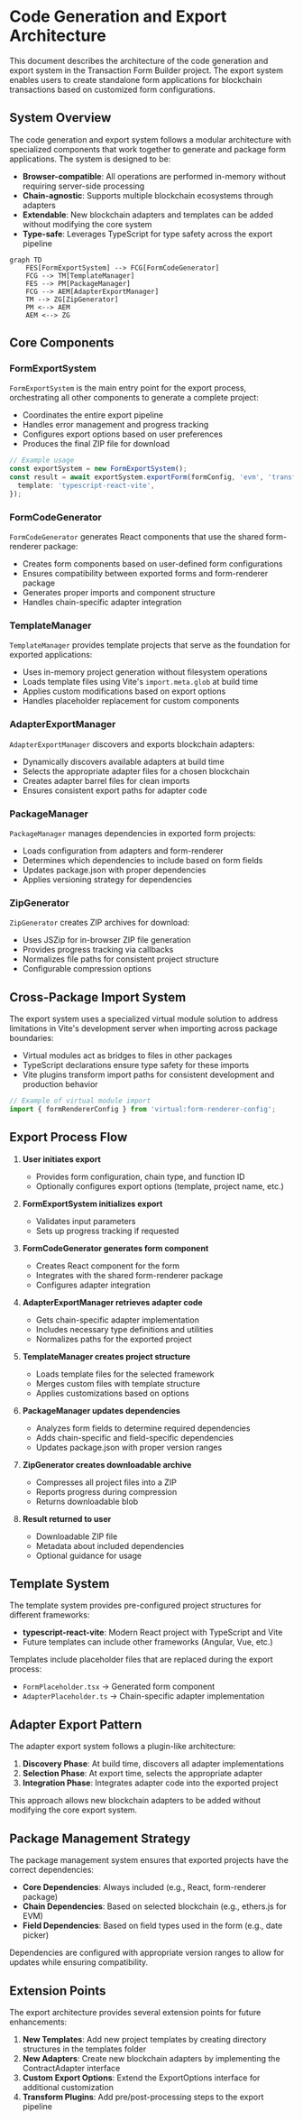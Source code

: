 # Code Generation and Export Architecture

This document describes the architecture of the code generation and export system in the Transaction Form Builder project. The export system enables users to create standalone form applications for blockchain transactions based on customized form configurations.

## System Overview

The code generation and export system follows a modular architecture with specialized components that work together to generate and package form applications. The system is designed to be:

- **Browser-compatible**: All operations are performed in-memory without requiring server-side processing
- **Chain-agnostic**: Supports multiple blockchain ecosystems through adapters
- **Extendable**: New blockchain adapters and templates can be added without modifying the core system
- **Type-safe**: Leverages TypeScript for type safety across the export pipeline

```mermaid
graph TD
    FES[FormExportSystem] --> FCG[FormCodeGenerator]
    FCG --> TM[TemplateManager]
    FES --> PM[PackageManager]
    FCG --> AEM[AdapterExportManager]
    TM --> ZG[ZipGenerator]
    PM <--> AEM
    AEM <--> ZG
```

## Core Components

### FormExportSystem

`FormExportSystem` is the main entry point for the export process, orchestrating all other components to generate a complete project:

- Coordinates the entire export pipeline
- Handles error management and progress tracking
- Configures export options based on user preferences
- Produces the final ZIP file for download

```typescript
// Example usage
const exportSystem = new FormExportSystem();
const result = await exportSystem.exportForm(formConfig, 'evm', 'transferTokens', {
  template: 'typescript-react-vite',
});
```

### FormCodeGenerator

`FormCodeGenerator` generates React components that use the shared form-renderer package:

- Creates form components based on user-defined form configurations
- Ensures compatibility between exported forms and form-renderer package
- Generates proper imports and component structure
- Handles chain-specific adapter integration

### TemplateManager

`TemplateManager` provides template projects that serve as the foundation for exported applications:

- Uses in-memory project generation without filesystem operations
- Loads template files using Vite's `import.meta.glob` at build time
- Applies custom modifications based on export options
- Handles placeholder replacement for custom components

### AdapterExportManager

`AdapterExportManager` discovers and exports blockchain adapters:

- Dynamically discovers available adapters at build time
- Selects the appropriate adapter files for a chosen blockchain
- Creates adapter barrel files for clean imports
- Ensures consistent export paths for adapter code

### PackageManager

`PackageManager` manages dependencies in exported form projects:

- Loads configuration from adapters and form-renderer
- Determines which dependencies to include based on form fields
- Updates package.json with proper dependencies
- Applies versioning strategy for dependencies

### ZipGenerator

`ZipGenerator` creates ZIP archives for download:

- Uses JSZip for in-browser ZIP file generation
- Provides progress tracking via callbacks
- Normalizes file paths for consistent project structure
- Configurable compression options

## Cross-Package Import System

The export system uses a specialized virtual module solution to address limitations in Vite's development server when importing across package boundaries:

- Virtual modules act as bridges to files in other packages
- TypeScript declarations ensure type safety for these imports
- Vite plugins transform import paths for consistent development and production behavior

```typescript
// Example of virtual module import
import { formRendererConfig } from 'virtual:form-renderer-config';
```

## Export Process Flow

1. **User initiates export**

   - Provides form configuration, chain type, and function ID
   - Optionally configures export options (template, project name, etc.)

2. **FormExportSystem initializes export**

   - Validates input parameters
   - Sets up progress tracking if requested

3. **FormCodeGenerator generates form component**

   - Creates React component for the form
   - Integrates with the shared form-renderer package
   - Configures adapter integration

4. **AdapterExportManager retrieves adapter code**

   - Gets chain-specific adapter implementation
   - Includes necessary type definitions and utilities
   - Normalizes paths for the exported project

5. **TemplateManager creates project structure**

   - Loads template files for the selected framework
   - Merges custom files with template structure
   - Applies customizations based on options

6. **PackageManager updates dependencies**

   - Analyzes form fields to determine required dependencies
   - Adds chain-specific and field-specific dependencies
   - Updates package.json with proper version ranges

7. **ZipGenerator creates downloadable archive**

   - Compresses all project files into a ZIP
   - Reports progress during compression
   - Returns downloadable blob

8. **Result returned to user**
   - Downloadable ZIP file
   - Metadata about included dependencies
   - Optional guidance for usage

## Template System

The template system provides pre-configured project structures for different frameworks:

- **typescript-react-vite**: Modern React project with TypeScript and Vite
- Future templates can include other frameworks (Angular, Vue, etc.)

Templates include placeholder files that are replaced during the export process:

- `FormPlaceholder.tsx` → Generated form component
- `AdapterPlaceholder.ts` → Chain-specific adapter implementation

## Adapter Export Pattern

The adapter export system follows a plugin-like architecture:

1. **Discovery Phase**: At build time, discovers all adapter implementations
2. **Selection Phase**: At export time, selects the appropriate adapter
3. **Integration Phase**: Integrates adapter code into the exported project

This approach allows new blockchain adapters to be added without modifying the core export system.

## Package Management Strategy

The package management system ensures that exported projects have the correct dependencies:

- **Core Dependencies**: Always included (e.g., React, form-renderer package)
- **Chain Dependencies**: Based on selected blockchain (e.g., ethers.js for EVM)
- **Field Dependencies**: Based on field types used in the form (e.g., date picker)

Dependencies are configured with appropriate version ranges to allow for updates while ensuring compatibility.

## Extension Points

The export architecture provides several extension points for future enhancements:

1. **New Templates**: Add new project templates by creating directory structures in the templates folder
2. **New Adapters**: Create new blockchain adapters by implementing the ContractAdapter interface
3. **Custom Export Options**: Extend the ExportOptions interface for additional customization
4. **Transform Plugins**: Add pre/post-processing steps to the export pipeline
